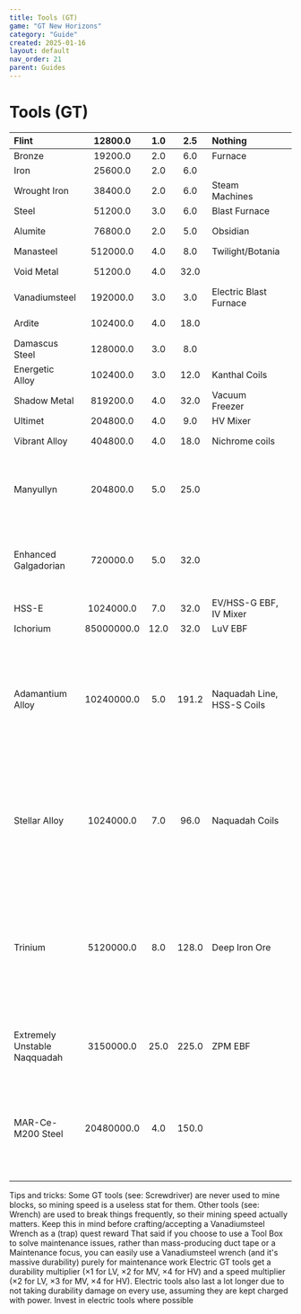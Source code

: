 ```yaml
---
title: Tools (GT)
game: "GT New Horizons"
category: "Guide"
created: 2025-01-16
layout: default
nav_order: 21
parent: Guides
---
```


# Tools (GT)

| Flint | 12800.0 | 1.0 | 2.5 | Nothing |  | Wood | 12800.0 |  | Alumite | 01×01 | 340.0 | LV |  | Draconium | 15×15 | 3276800.0 |
|:---|:---:|:---:|:---:|:---|:---|:---|:---|:---|:---|:---|:---|:---|:---|:---|:---|:---|
| Bronze | 19200.0 | 2.0 | 6.0 | Furnace |  | Sealed Wood | 19200.0 |  | Knightmetal | 03×03 | 50.0 | LV |  | HSS-S | 17×17 | 1024000.0 |
| Iron | 25600.0 | 2.0 | 6.0 |  |  | Polyethylene | 25600.0 |  | Manasteel | 03×03 | 251.0 | LV |  | Trinium | 17×17 | 5120000.0 |
| Wrought Iron | 38400.0 | 2.0 | 6.0 | Steam Machines |  | Polyvinyl Chloride | 25600.0 |  | Vanadiumsteel | 03×03 | 119.0 | MV |  | Awakened Draconium | 19×19 | 6553600.0 |
| Steel | 51200.0 | 3.0 | 6.0 | Blast Furnace |  | Polystyrene | 25600.0 |  | Ardite/Blue Steel | 05×05 | 23.0 | MV |  | Adamantium | 21×21 | 819200.0 |
| Alumite | 76800.0 | 2.0 | 5.0 | Obsidian |  | Rubber | 25600.0 |  | Manasteel | 05×05 | 115.0 | MV |  | Infinity Catalyst | 21×21 | 131072000.0 |
| Manasteel | 512000.0 | 4.0 | 8.0 | Twilight/Botania |  | Silicone Rubber | 102400.0 |  | Manyullyn/Ultimet | 05×05 | 61.0 | HV |  | Durandium | 23×23 | 4096000.0 |
| Void Metal | 51200.0 | 4.0 | 32.0 |  |  | Styrene-Butadiene Rubber | 102400.0 |  | Vibrant Alloy | 05×05 | 120.0 | HV |  | Cosmic Neutronium | 25×25 | 16384000.0 |
| Vanadiumsteel | 192000.0 | 3.0 | 3.0 | Electric Blast Furnace |  | Ironwood | 307200.0 |  | Manasteel | 05×05 | 153.0 | HV |  | Ichorium | 25×25 | 85000000.0 |
| Ardite | 102400.0 | 4.0 | 18.0 |  |  | Steeleaf | 614400.0 |  | Enhanced Galgadorian | 05×05 | 215.0 | HV |  | Gaia Spirit | 25×25 | 85000000.0 |
| Damascus Steel | 128000.0 | 3.0 | 8.0 |  |  | Gaia Spirit | 680000000.0 |  | Shadow Metal | 05×05 | 245.0 | HV |  | Infinity | 35×35 | 262144000.0 |
| Energetic Alloy | 102400.0 | 3.0 | 12.0 | Kanthal Coils |  |  |  |  | HSS-G | 05×05 | 164.0 | EV |  | Transcendant Metal | 45×45 | 786432000.0 |
| Shadow Metal | 819200.0 | 4.0 | 32.0 | Vacuum Freezer |  |  |  |  | Vibrant Alloy | 07×07 | 84.0 | EV |  | SpaceTime | 51×51 | 1048576000.0 |
| Ultimet | 204800.0 | 4.0 | 9.0 | HV Mixer |  |  |  |  | Manasteel | 07×07 | 107.0 | EV |  |  |  |  |
| Vibrant Alloy | 404800.0 | 4.0 | 18.0 | Nichrome coils |  |  |  |  | Enhanced Galgadorian | 07×07 | 151.0 | EV |  |  |  |  |
| Manyullyn | 204800.0 | 5.0 | 25.0 |  |  |  |  |  | Shadow Metal | 07×07 | 171.0 | EV |  | Electric prospectors, based on limited testing, seem to use 100 |  |  |
| Enhanced Galgadorian | 720000.0 | 5.0 | 32.0 |  |  |  |  |  | HSS-E/Terrasteel | 07×07 | 214.0 | EV |  | EU per scan and randomly suffer 100 durability damage if they're |  |  |
| HSS-E | 1024000.0 | 7.0 | 32.0 | EV/HSS-G EBF, IV Mixer |  |  |  |  | HSS-E/Terrasteel | 09×09 | 183.0 | IV |  | powered |  |  |
| Ichorium | 85000000.0 | 12.0 | 32.0 | LuV EBF |  |  |  |  |  |  |  |  |  |  |  |  |
| Adamantium Alloy | 10240000.0 | 5.0 | 191.2 | Naquadah Line, HSS-S Coils |  | Higher range can detect more veins at once (1×1=1 5×5=9 11×11=25 17×17=49, etc.) and has a higher chance of detecting veins successfully, but also suffers more damage per use |  |  |  |  |  |  |  |  |  |  |
| Stellar Alloy | 1024000.0 | 7.0 | 96.0 | Naquadah Coils |  | (used on the edge of a 3x3 ore field you can scan the neighbouring three ore fields as well if your prospector's scanner has greater than 1x1 range) |  |  |  |  |  |  |  |  |  |  |
| Trinium | 5120000.0 | 8.0 | 128.0 | Deep Iron Ore |  | Note that ore veins will be added to Journeymap's Visual Prospecting layer even if prospecting fails. This does not apply to fluid fields prospected by scanning bedrock |  |  |  |  |  |  |  |  |  |  |
| Extremely Unstable Naqquadah | 3150000.0 | 25.0 | 225.0 | ZPM EBF |  | Basic scanners take 3/15 damage per failed/successfully prospected chunk. |  |  |  |  |  |  |  |  |  |  |
| MAR-Ce-M200 Steel | 20480000.0 | 4.0 | 150.0 |  |  | The (rough) number of uses is calculated as the durability divided by the average damage taken per use based on a scanner's range and success rate |  |  |  |  |  |  |  |  |  |  |

Tips and tricks: Some GT tools (see: Screwdriver) are never used to mine blocks, so mining speed is a useless stat for them. Other tools (see: Wrench) are used to break things frequently, so their mining speed actually matters. Keep this in mind before crafting/accepting a Vanadiumsteel Wrench as a (trap) quest reward That said if you choose to use a Tool Box to solve maintenance issues, rather than mass-producing duct tape or a Maintenance focus, you can easily use a Vanadiumsteel wrench (and it's massive durability) purely for maintenance work Electric GT tools get a durability multiplier (×1 for LV, ×2 for MV, ×4 for HV) and a speed multiplier (×2 for LV, ×3 for MV, ×4 for HV). Electric tools also last a lot longer due to not taking durability damage on every use, assuming they are kept charged with power. Invest in electric tools where possible

